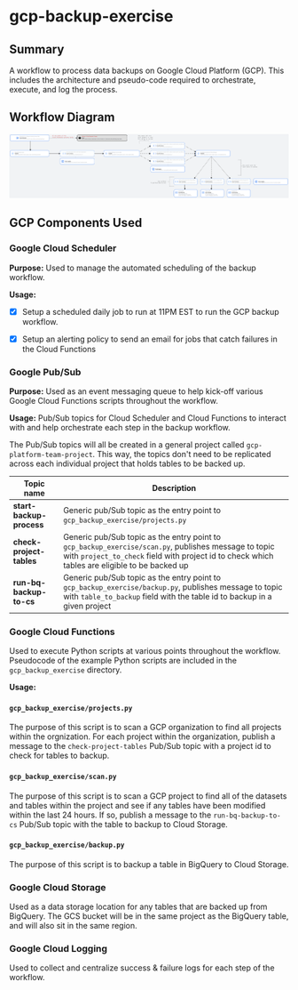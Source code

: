 # gcp-backup-exercise

## Summary
A workflow to process data backups on Google Cloud Platform (GCP). This includes the architecture and pseudo-code required to orchestrate, execute, and log the process.

## Workflow Diagram
![diagram](docs/gcp-backup-diagram.png)

## GCP Components Used

### Google Cloud Scheduler
**Purpose:**
Used to manage the automated scheduling of the backup workflow.

**Usage:**
- [x] Setup a scheduled daily job to run at 11PM EST to run the GCP backup workflow.
- [x] Setup an alerting policy to send an email for jobs that catch failures in the Cloud Functions


### Google Pub/Sub
**Purpose:**
Used as an event messaging queue to help kick-off various Google Cloud Functions scripts throughout the workflow.

**Usage:**
Pub/Sub topics for Cloud Scheduler and Cloud Functions to interact with and help orchestrate each step in the backup workflow.

The Pub/Sub topics will all be created in a general project called `gcp-platform-team-project`. This way, the topics don't need to be replicated across each individual project that holds tables to be backed up.

| Topic name | Description |
|------------|-------------|
|**start-backup-process** | Generic pub/Sub topic as the entry point to `gcp_backup_exercise/projects.py` |
|**check-project-tables** | Generic pub/Sub topic as the entry point to `gcp_backup_exercise/scan.py`, publishes message to topic with `project_to_check` field with project id to check which tables are eligible to be backed up |
|**run-bq-backup-to-cs** | Generic pub/Sub topic as the entry point to `gcp_backup_exercise/backup.py`, publishes message to topic with `table_to_backup` field with the table id to backup in a given project |


### Google Cloud Functions
Used to execute Python scripts at various points throughout the workflow. Pseudocode of the example Python scripts are included in the `gcp_backup_exercise` directory.

**Usage:**
#### `gcp_backup_exercise/projects.py`
The purpose of this script is to scan a GCP organization to find all projects within the orgnization. For each project within the organization, publish a message to the `check-project-tables` Pub/Sub topic with a project id to check for tables to backup.

#### `gcp_backup_exercise/scan.py`
The purpose of this script is to scan a GCP project to find all of the datasets and tables within the project and see if any tables have been modified within the last 24 hours. If so, publish a message to the `run-bq-backup-to-cs` Pub/Sub topic with the table to backup to Cloud Storage.

#### `gcp_backup_exercise/backup.py`
The purpose of this script is to backup a table in BigQuery to Cloud Storage.

### Google Cloud Storage
Used as a data storage location for any tables that are backed up from BigQuery. The GCS bucket will be in the same project as the BigQuery table, and will also sit in the same region.

### Google Cloud Logging
Used to collect and centralize success & failure logs for each step of the workflow.
